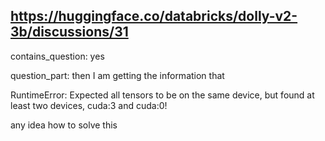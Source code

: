## https://huggingface.co/databricks/dolly-v2-3b/discussions/31

contains_question: yes

question_part: then I am getting the information that 

RuntimeError: Expected all tensors to be on the same device, but found at least two devices, cuda:3 and cuda:0! 

any idea how to solve this